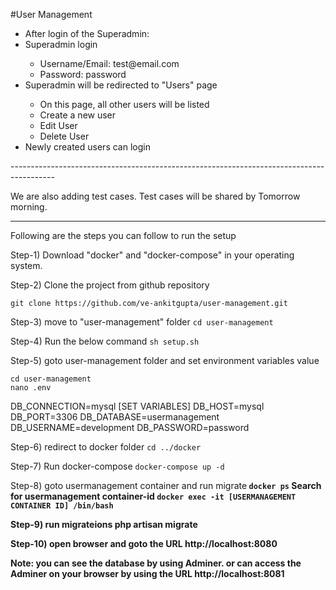 #User Management
<ul>
  <li>After login of the Superadmin:</li>
  <li>Superadmin login</li>
  <ul>
    <li>Username/Email: test@email.com</li>
    <li>Password: password</li>
  </ul>
  <li>Superadmin will be redirected to "Users" page</li>
  <ul>
    <li>On this page, all other users will be listed</li>
    <li>Create a new user</li>
    <li>Edit User</li>
    <li>Delete User</li>
  </ul>  
  <li>Newly created users can login</li>
</ul>
-----------------------------------------------------------------------------------------

We are also adding test cases. Test cases will be shared by Tomorrow morning.

-----------------------------------------------------------------------------------------

Following are the steps you can follow to run the setup

Step-1) Download "docker" and "docker-compose" in your operating system.

Step-2) Clone the project from github repository

```git clone https://github.com/ve-ankitgupta/user-management.git```

Step-3) move to "user-management" folder
```cd user-management```

Step-4) Run the below command
```sh setup.sh```

Step-5) goto user-management folder and set environment variables value
```
cd user-management
nano .env
```

DB_CONNECTION=mysql         [SET VARIABLES]
DB_HOST=mysql
DB_PORT=3306
DB_DATABASE=usermanagement
DB_USERNAME=development
DB_PASSWORD=password

Step-6) redirect to docker folder
```cd ../docker```

Step-7) Run docker-compose
```docker-compose up -d```

Step-8) goto usermanagement container and run migrate<b/>
```docker ps```
Search for usermanagement container-id<b/>
```docker exec -it [USERMANAGEMENT CONTAINER ID] /bin/bash```

Step-9) run migrateions
php artisan migrate

Step-10) open browser and goto the URL
http://localhost:8080


Note: you can see the database by using <b>Adminer</b>. or can access the Adminer on your browser by using the URL
http://localhost:8081
